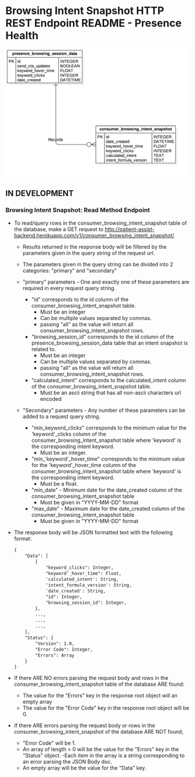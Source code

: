 # Browsing Intent Snapshot HTTP REST Endpoint README - Presence Health

![Browsing Intent Snapshot ERD - Presence Health](../../db_erds/presence_health/browsing_intent_snapshot_erd.jpg)

## IN DEVELOPMENT
### Browsing Intent Snapshot: Read Method Endpoint
- To read/query rows in the consumer_browsing_intent_snapshot table of the database, make a GET request to
http://patient-assist-backend.herokuapp.com/v1/consumer_browsing_intent_snapshot/
    - Results returned in the response body will be filtered by the parameters given in the query string of the request url.
    - The parameters given in the query string can be divided into 2 categories: "primary" and "secondary"
    
    - "primary" parameters - One and exactly one of these parameters are required in every request query string.
        - "id" corresponds to the id column of the consumer_browsing_intent_snapshot table.
            - Must be an integer
            - Can be multiple values separated by commas.
            - passing "all" as the value will return all consumer_browsing_intent_snapshot rows.
        - "browsing_session_id" corresponds to the id column of the presence_browsing_session_data table that an intent snapshot is related to.
            - Must be an integer
            - Can be multiple values separated by commas.
            - passing "all" as the value will return all consumer_browsing_intent_snapshot rows.
        - "calculated_intent" corresponds to the calculated_intent column of the consumer_browsing_intent_snapshot table.
            - Must be an ascii string that has all non-ascii characters url encoded
            
    - "Secondary" parameters - Any number of these parameters can be added to a request query string.
        - "min_keyword_clicks" corresponds to the minimum value for the 'keyword'_clicks column of the consumer_browsing_intent_snapshot table where 'keyword' is the corresponding intent keyword.
            - Must be an integer.
        - "min_'keyword'_hover_time" corresponds to the minimum value for the 'keyword'_hover_time column of the consumer_browsing_intent_snapshot table where 'keyword' is the corresponding intent keyword.
            - Must be a float.
        - "min_date" - Minimum date for the date_created column of the consumer_browsing_intent_snapshot table
            - Must be given in "YYYY-MM-DD" format
        - "max_date" - Maximum date for the date_created column of the consumer_browsing_intent_snapshot table
            - Must be given in "YYYY-MM-DD" format
    
- The response body will be JSON formatted text with the following format:
    ```
    {
        "Data": [
            {
                "keyword_clicks": Integer,
                "keyword'_hover_time": Float,
                'calculated_intent': String,
                'intent_formula_version': String,
                'date_created': String,
                "id": Integer,
                "browsing_session_id": Integer,
            },
            ...,
            ...,
            ...,
        ],
        "Status": {
            "Version": 1.0,
            "Error Code": Integer,
            "Errors": Array
        }
    }
    ```
  
- If there ARE NO errors parsing the request body and rows in the consumer_browsing_intent_snapshot table of the database ARE found:
    - The value for the "Errors" key in the response root object will an empty array
    - The value for the "Error Code" key in the response root object will be 0. 
- If there ARE errors parsing the request body or rows in the consumer_browsing_intent_snapshot of the database ARE NOT found,
    - "Error Code" will be 1.
    - An array of length > 0 will be the value for the "Errors" key in the "Status" object.
        -Each item in the array is a string corresponding to an error parsing the JSON Body doc.
    - An empty array will be the value for the "Data" key.
